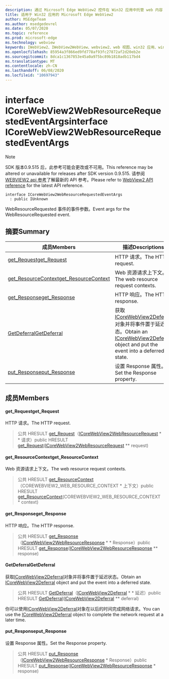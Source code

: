 ```yaml
---
description: 通过 Microsoft Edge WebView2 控件在 Win32 应用中托管 web 内容
title: 适用于 Win32 应用的 Microsoft Edge WebView2
author: MSEdgeTeam
ms.author: msedgedevrel
ms.date: 05/07/2020
ms.topic: reference
ms.prod: microsoft-edge
ms.technology: webview
keywords: IWebView2、IWebView2WebView、webview2、web 视图、win32 应用、win32、edge、ICoreWebView2、ICoreWebView2Controller、浏览器控件、边缘 html
ms.openlocfilehash: 85954a3f866ed9fd778af93fc27872af2d20eb2e
ms.sourcegitcommit: 8dca1c1367853e45a0a975bc89b1818adb117bd4
ms.translationtype: MT
ms.contentlocale: zh-CN
ms.lasthandoff: 06/08/2020
ms.locfileid: "10697943"
---
```

# <span data-ttu-id="aa475-104">interface ICoreWebView2WebResourceRequestedEventArgs</span><span class="sxs-lookup"><span data-stu-id="aa475-104">interface ICoreWebView2WebResourceRequestedEventArgs</span></span> 

> [!NOTE]
> <span data-ttu-id="aa475-105">SDK 版本0.9.515 后，此参考可能会更改或不可用。</span><span class="sxs-lookup"><span data-stu-id="aa475-105">This reference may be altered or unavailable for releases after SDK version 0.9.515.</span></span> <span data-ttu-id="aa475-106">请参阅[WEBVIEW2 api 参考](../../../webview2-api-reference.md)了解最新的 API 参考。</span><span class="sxs-lookup"><span data-stu-id="aa475-106">Please refer to [WebView2 API reference](../../../webview2-api-reference.md) for the latest API reference.</span></span>

```
interface ICoreWebView2WebResourceRequestedEventArgs
  : public IUnknown
```

<span data-ttu-id="aa475-107">WebResourceRequested 事件的事件参数。</span><span class="sxs-lookup"><span data-stu-id="aa475-107">Event args for the WebResourceRequested event.</span></span>

## <span data-ttu-id="aa475-108">摘要</span><span class="sxs-lookup"><span data-stu-id="aa475-108">Summary</span></span>

 <span data-ttu-id="aa475-109">成员</span><span class="sxs-lookup"><span data-stu-id="aa475-109">Members</span></span>                        | <span data-ttu-id="aa475-110">描述</span><span class="sxs-lookup"><span data-stu-id="aa475-110">Descriptions</span></span>
--------------------------------|---------------------------------------------
[<span data-ttu-id="aa475-111">get_Request</span><span class="sxs-lookup"><span data-stu-id="aa475-111">get_Request</span></span>](#get_request) | <span data-ttu-id="aa475-112">HTTP 请求。</span><span class="sxs-lookup"><span data-stu-id="aa475-112">The HTTP request.</span></span>
[<span data-ttu-id="aa475-113">get_ResourceContext</span><span class="sxs-lookup"><span data-stu-id="aa475-113">get_ResourceContext</span></span>](#get_resourcecontext) | <span data-ttu-id="aa475-114">Web 资源请求上下文。</span><span class="sxs-lookup"><span data-stu-id="aa475-114">The web resource request contexts.</span></span>
[<span data-ttu-id="aa475-115">get_Response</span><span class="sxs-lookup"><span data-stu-id="aa475-115">get_Response</span></span>](#get_response) | <span data-ttu-id="aa475-116">HTTP 响应。</span><span class="sxs-lookup"><span data-stu-id="aa475-116">The HTTP response.</span></span>
[<span data-ttu-id="aa475-117">GetDeferral</span><span class="sxs-lookup"><span data-stu-id="aa475-117">GetDeferral</span></span>](#getdeferral) | <span data-ttu-id="aa475-118">获取[ICoreWebView2Deferral](icorewebview2deferral.md)对象并将事件置于延迟状态。</span><span class="sxs-lookup"><span data-stu-id="aa475-118">Obtain an [ICoreWebView2Deferral](icorewebview2deferral.md) object and put the event into a deferred state.</span></span>
[<span data-ttu-id="aa475-119">put_Response</span><span class="sxs-lookup"><span data-stu-id="aa475-119">put_Response</span></span>](#put_response) | <span data-ttu-id="aa475-120">设置 Response 属性。</span><span class="sxs-lookup"><span data-stu-id="aa475-120">Set the Response property.</span></span>

## <span data-ttu-id="aa475-121">成员</span><span class="sxs-lookup"><span data-stu-id="aa475-121">Members</span></span>

#### <span data-ttu-id="aa475-122">get_Request</span><span class="sxs-lookup"><span data-stu-id="aa475-122">get_Request</span></span> 

<span data-ttu-id="aa475-123">HTTP 请求。</span><span class="sxs-lookup"><span data-stu-id="aa475-123">The HTTP request.</span></span>

> <span data-ttu-id="aa475-124">公共 HRESULT [get_Request](#get_request)（[ICoreWebView2WebResourceRequest](icorewebview2webresourcerequest.md) \* \* 请求）</span><span class="sxs-lookup"><span data-stu-id="aa475-124">public HRESULT [get_Request](#get_request)([ICoreWebView2WebResourceRequest](icorewebview2webresourcerequest.md) \*\* request)</span></span>

#### <span data-ttu-id="aa475-125">get_ResourceContext</span><span class="sxs-lookup"><span data-stu-id="aa475-125">get_ResourceContext</span></span> 

<span data-ttu-id="aa475-126">Web 资源请求上下文。</span><span class="sxs-lookup"><span data-stu-id="aa475-126">The web resource request contexts.</span></span>

> <span data-ttu-id="aa475-127">公共 HRESULT [get_ResourceContext](#get_resourcecontext)（COREWEBVIEW2_WEB_RESOURCE_CONTEXT \* 上下文）</span><span class="sxs-lookup"><span data-stu-id="aa475-127">public HRESULT [get_ResourceContext](#get_resourcecontext)(COREWEBVIEW2_WEB_RESOURCE_CONTEXT \* context)</span></span>

#### <span data-ttu-id="aa475-128">get_Response</span><span class="sxs-lookup"><span data-stu-id="aa475-128">get_Response</span></span> 

<span data-ttu-id="aa475-129">HTTP 响应。</span><span class="sxs-lookup"><span data-stu-id="aa475-129">The HTTP response.</span></span>

> <span data-ttu-id="aa475-130">公共 HRESULT [get_Response](#get_response)（[ICoreWebView2WebResourceResponse](icorewebview2webresourceresponse.md) \* \* Response）</span><span class="sxs-lookup"><span data-stu-id="aa475-130">public HRESULT [get_Response](#get_response)([ICoreWebView2WebResourceResponse](icorewebview2webresourceresponse.md) \*\* response)</span></span>

#### <span data-ttu-id="aa475-131">GetDeferral</span><span class="sxs-lookup"><span data-stu-id="aa475-131">GetDeferral</span></span> 

<span data-ttu-id="aa475-132">获取[ICoreWebView2Deferral](icorewebview2deferral.md)对象并将事件置于延迟状态。</span><span class="sxs-lookup"><span data-stu-id="aa475-132">Obtain an [ICoreWebView2Deferral](icorewebview2deferral.md) object and put the event into a deferred state.</span></span>

> <span data-ttu-id="aa475-133">公共 HRESULT [GetDeferral](#getdeferral)（[ICoreWebView2Deferral](icorewebview2deferral.md) \* \* 延迟）</span><span class="sxs-lookup"><span data-stu-id="aa475-133">public HRESULT [GetDeferral](#getdeferral)([ICoreWebView2Deferral](icorewebview2deferral.md) \*\* deferral)</span></span>

<span data-ttu-id="aa475-134">你可以使用[ICoreWebView2Deferral](icorewebview2deferral.md)对象在以后的时间完成网络请求。</span><span class="sxs-lookup"><span data-stu-id="aa475-134">You can use the [ICoreWebView2Deferral](icorewebview2deferral.md) object to complete the network request at a later time.</span></span>

#### <span data-ttu-id="aa475-135">put_Response</span><span class="sxs-lookup"><span data-stu-id="aa475-135">put_Response</span></span> 

<span data-ttu-id="aa475-136">设置 Response 属性。</span><span class="sxs-lookup"><span data-stu-id="aa475-136">Set the Response property.</span></span>

> <span data-ttu-id="aa475-137">公共 HRESULT [put_Response](#put_response)（[ICoreWebView2WebResourceResponse](icorewebview2webresourceresponse.md) \* Response）</span><span class="sxs-lookup"><span data-stu-id="aa475-137">public HRESULT [put_Response](#put_response)([ICoreWebView2WebResourceResponse](icorewebview2webresourceresponse.md) \* response)</span></span>

